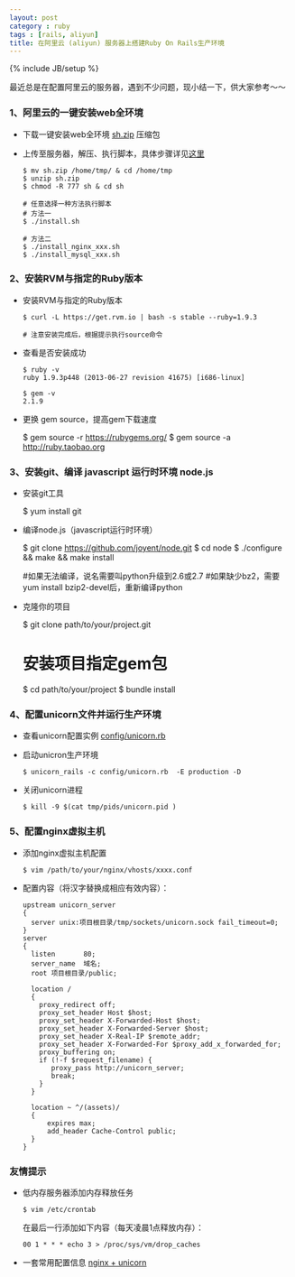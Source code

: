 ```yaml
---
layout: post
category : ruby 
tags : [rails, aliyun]
title: 在阿里云 (aliyun) 服务器上搭建Ruby On Rails生产环境
---
```

{% include JB/setup %}

最近总是在配置阿里云的服务器，遇到不少问题，现小结一下，供大家参考～～

### 1、阿里云的一键安装web全环境

  - 下载一键安装web全环境 [sh.zip]() 压缩包
  - 上传至服务器，解压、执行脚本，具体步骤详见[这里]()
  
        $ mv sh.zip /home/tmp/ & cd /home/tmp
        $ unzip sh.zip
        $ chmod -R 777 sh & cd sh
        
        # 任意选择一种方法执行脚本
        # 方法一
        $ ./install.sh
        
        # 方法二
        $ ./install_nginx_xxx.sh
        $ ./install_mysql_xxx.sh
        
### 2、安装RVM与指定的Ruby版本
  - 安装RVM与指定的Ruby版本
  
        $ curl -L https://get.rvm.io | bash -s stable --ruby=1.9.3
        
        # 注意安装完成后，根据提示执行source命令
  
  - 查看是否安装成功
        
        $ ruby -v
        ruby 1.9.3p448 (2013-06-27 revision 41675) [i686-linux]

        $ gem -v
        2.1.9
        
   - 更换 gem source，提高gem下载速度
   
        $ gem source -r https://rubygems.org/
        $ gem source -a http://ruby.taobao.org
        
### 3、安装git、编译 javascript 运行时环境 node.js

   - 安装git工具
   
        $ yum install git
        
   - 编译node.js（javascript运行时环境）
        
        $ git clone https://github.com/joyent/node.git
        $ cd node
        $ ./configure && make && make install
        
        #如果无法编译，说名需要叫python升级到2.6或2.7
        #如果缺少bz2，需要yum install bzip2-devel后，重新编译python
        
        
   - 克隆你的项目
   
        $ git clone path/to/your/project.git
        
        # 安装项目指定gem包
        $ cd path/to/your/project
        $ bundle install

### 4、配置unicorn文件并运行生产环境

  - 查看unicorn配置实例 [config/unicorn.rb](https://bitbucket.org/cod7ce/promenadefy/src/db30003a736fac73a945641ddc0590fbb16104ea/config/unicorn.rb?at=master)

  - 启动unicron生产环境
  
  
        $ unicorn_rails -c config/unicorn.rb  -E production -D
    
  - 关闭unicorn进程
  
        $ kill -9 $(cat tmp/pids/unicorn.pid )

### 5、配置nginx虚拟主机
  - 添加nginx虚拟主机配置
    
        $ vim /path/to/your/nginx/vhosts/xxxx.conf
  
  - 配置内容（将汉字替换成相应有效内容）：
  
        upstream unicorn_server
        {
          server unix:项目根目录/tmp/sockets/unicorn.sock fail_timeout=0;
        }
        server 
        {
          listen       80;
          server_name  域名;
          root 项目根目录/public;
          
          location / 
          {
            proxy_redirect off;
            proxy_set_header Host $host;
            proxy_set_header X-Forwarded-Host $host;
            proxy_set_header X-Forwarded-Server $host;
            proxy_set_header X-Real-IP $remote_addr;
            proxy_set_header X-Forwarded-For $proxy_add_x_forwarded_for;
            proxy_buffering on;
            if (!-f $request_filename) {
               proxy_pass http://unicorn_server;
               break;
            }
          }
          
          location ~ ^/(assets)/  
          {
              expires max;
              add_header Cache-Control public;
          }
        }

### 友情提示

  - 低内存服务器添加内存释放任务

        $ vim /etc/crontab
    
       在最后一行添加如下内容（每天凌晨1点释放内存）：
  
        00 1 * * * echo 3 > /proc/sys/vm/drop_caches  
        
  - 一套常用配置信息 [nginx + unicorn](https://gist.github.com/mimosz/3547765#file_nginx.conf) 
